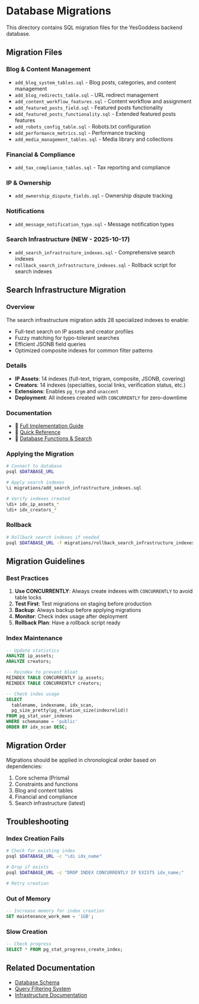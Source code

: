 # Database Migrations

This directory contains SQL migration files for the YesGoddess backend database.

## Migration Files

### Blog & Content Management
- `add_blog_system_tables.sql` - Blog posts, categories, and content management
- `add_blog_redirects_table.sql` - URL redirect management
- `add_content_workflow_features.sql` - Content workflow and assignment
- `add_featured_posts_field.sql` - Featured posts functionality
- `add_featured_posts_functionality.sql` - Extended featured posts features
- `add_robots_config_table.sql` - Robots.txt configuration
- `add_performance_metrics.sql` - Performance tracking
- `add_media_management_tables.sql` - Media library and collections

### Financial & Compliance
- `add_tax_compliance_tables.sql` - Tax reporting and compliance

### IP & Ownership
- `add_ownership_dispute_fields.sql` - Ownership dispute tracking

### Notifications
- `add_message_notification_type.sql` - Message notification types

### Search Infrastructure (NEW - 2025-10-17)
- `add_search_infrastructure_indexes.sql` - Comprehensive search indexes
- `rollback_search_infrastructure_indexes.sql` - Rollback script for search indexes

## Search Infrastructure Migration

### Overview
The search infrastructure migration adds 28 specialized indexes to enable:
- Full-text search on IP assets and creator profiles
- Fuzzy matching for typo-tolerant searches
- Efficient JSONB field queries
- Optimized composite indexes for common filter patterns

### Details
- **IP Assets**: 14 indexes (full-text, trigram, composite, JSONB, covering)
- **Creators**: 14 indexes (specialties, social links, verification status, etc.)
- **Extensions**: Enables `pg_trgm` and `unaccent`
- **Deployment**: All indexes created with `CONCURRENTLY` for zero-downtime

### Documentation
- 📖 [Full Implementation Guide](../docs/infrastructure/database/SEARCH_INFRASTRUCTURE_INDEXES_IMPLEMENTATION.md)
- 📖 [Quick Reference](../docs/infrastructure/database/SEARCH_INDEXES_QUICK_REFERENCE.md)
- 📖 [Database Functions & Search](../docs/infrastructure/database/functions-and-search.md)

### Applying the Migration

```bash
# Connect to database
psql $DATABASE_URL

# Apply search indexes
\i migrations/add_search_infrastructure_indexes.sql

# Verify indexes created
\di+ idx_ip_assets_*
\di+ idx_creators_*
```

### Rollback

```bash
# Rollback search indexes if needed
psql $DATABASE_URL -f migrations/rollback_search_infrastructure_indexes.sql
```

## Migration Guidelines

### Best Practices
1. **Use CONCURRENTLY**: Always create indexes with `CONCURRENTLY` to avoid table locks
2. **Test First**: Test migrations on staging before production
3. **Backup**: Always backup before applying migrations
4. **Monitor**: Check index usage after deployment
5. **Rollback Plan**: Have a rollback script ready

### Index Maintenance
```sql
-- Update statistics
ANALYZE ip_assets;
ANALYZE creators;

-- Reindex to prevent bloat
REINDEX TABLE CONCURRENTLY ip_assets;
REINDEX TABLE CONCURRENTLY creators;

-- Check index usage
SELECT 
  tablename, indexname, idx_scan, 
  pg_size_pretty(pg_relation_size(indexrelid))
FROM pg_stat_user_indexes
WHERE schemaname = 'public'
ORDER BY idx_scan DESC;
```

## Migration Order

Migrations should be applied in chronological order based on dependencies:

1. Core schema (Prisma)
2. Constraints and functions
3. Blog and content tables
4. Financial and compliance
5. Search infrastructure (latest)

## Troubleshooting

### Index Creation Fails
```bash
# Check for existing index
psql $DATABASE_URL -c "\di idx_name"

# Drop if exists
psql $DATABASE_URL -c "DROP INDEX CONCURRENTLY IF EXISTS idx_name;"

# Retry creation
```

### Out of Memory
```sql
-- Increase memory for index creation
SET maintenance_work_mem = '1GB';
```

### Slow Creation
```sql
-- Check progress
SELECT * FROM pg_stat_progress_create_index;
```

## Related Documentation

- [Database Schema](../prisma/schema.prisma)
- [Query Filtering System](../src/lib/query-filters/README.md)
- [Infrastructure Documentation](../docs/infrastructure/database/)
